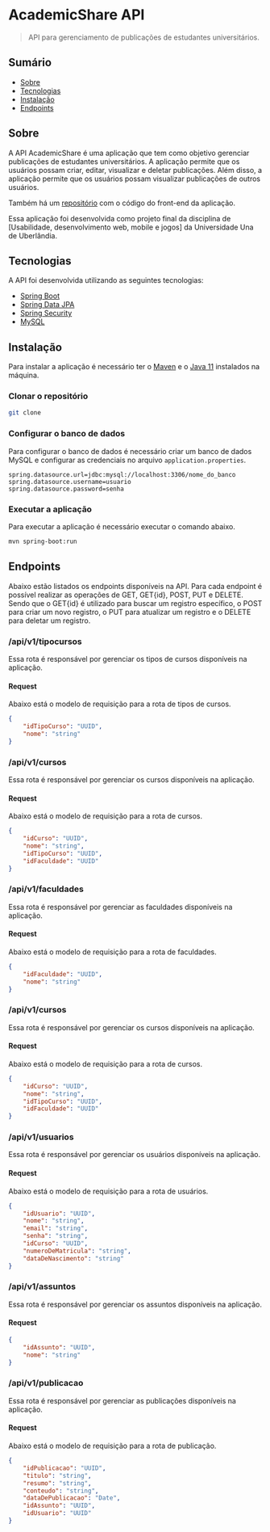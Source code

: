 # AcademicShare API

> API para gerenciamento de publicações de estudantes universitários.

## Sumário
- [Sobre](#sobre)
- [Tecnologias](#tecnologias)
- [Instalação](#instalação)
- [Endpoints](#endpoints)

## Sobre

A API AcademicShare é uma aplicação que tem como objetivo gerenciar publicações de estudantes universitários. A aplicação permite que os usuários possam criar, editar, visualizar e deletar publicações. Além disso, a aplicação permite que os usuários possam visualizar publicações de outros usuários.

Também há um [repositório](https://github.com/VictorMS-200/AcademicShare.Front-end) com o código do front-end da aplicação.

Essa aplicação foi desenvolvida como projeto final da disciplina de [Usabilidade, desenvolvimento web, mobile e jogos] da Universidade Una de Uberlândia.

## Tecnologias

A API foi desenvolvida utilizando as seguintes tecnologias:

- [Spring Boot](https://spring.io/projects/spring-boot)
- [Spring Data JPA](https://spring.io/projects/spring-data-jpa)
- [Spring Security](https://spring.io/projects/spring-security)
- [MySQL](https://www.mysql.com/)

## Instalação

Para instalar a aplicação é necessário ter o [Maven](https://maven.apache.org/) e o [Java 11](https://www.oracle.com/br/java/technologies/javase-jdk11-downloads.html) instalados na máquina.

### Clonar o repositório

```bash
git clone
```

### Configurar o banco de dados

Para configurar o banco de dados é necessário criar um banco de dados MySQL e configurar as credenciais no arquivo `application.properties`.

```properties
spring.datasource.url=jdbc:mysql://localhost:3306/nome_do_banco
spring.datasource.username=usuario
spring.datasource.password=senha
```

### Executar a aplicação

Para executar a aplicação é necessário executar o comando abaixo.

```bash
mvn spring-boot:run
```

## Endpoints
Abaixo estão listados os endpoints disponíveis na API. Para cada endpoint é possível realizar as operações de GET, GET{id}, POST, PUT e DELETE.
Sendo que o GET{id} é utilizado para buscar um registro específico, o POST para criar um novo registro, o PUT para atualizar um registro e o DELETE para deletar um registro.


### /api/v1/tipocursos
Essa rota é responsável por gerenciar os tipos de cursos disponíveis na aplicação.

#### Request
Abaixo está o modelo de requisição para a rota de tipos de cursos.

```json
{
    "idTipoCurso": "UUID",
    "nome": "string"
}
```

###  /api/v1/cursos
Essa rota é responsável por gerenciar os cursos disponíveis na aplicação.

#### Request
Abaixo está o modelo de requisição para a rota de cursos.

```json
{
    "idCurso": "UUID",
    "nome": "string",
    "idTipoCurso": "UUID",
    "idFaculdade": "UUID"
}
```

### /api/v1/faculdades
Essa rota é responsável por gerenciar as faculdades disponíveis na aplicação.

#### Request
Abaixo está o modelo de requisição para a rota de faculdades.

```json
{
    "idFaculdade": "UUID",
    "nome": "string"
}
```

### /api/v1/cursos
Essa rota é responsável por gerenciar os cursos disponíveis na aplicação.

#### Request
Abaixo está o modelo de requisição para a rota de cursos.

```json
{
    "idCurso": "UUID",
    "nome": "string",
    "idTipoCurso": "UUID",
    "idFaculdade": "UUID"
}
```

### /api/v1/usuarios
Essa rota é responsável por gerenciar os usuários disponíveis na aplicação.

#### Request
Abaixo está o modelo de requisição para a rota de usuários.

```json
{
    "idUsuario": "UUID",
    "nome": "string",
    "email": "string",
    "senha": "string",
    "idCurso": "UUID",
    "numeroDeMatricula": "string",
    "dataDeNascimento": "string"
}
```

### /api/v1/assuntos
Essa rota é responsável por gerenciar os assuntos disponíveis na aplicação.

#### Request

```json
{
    "idAssunto": "UUID",
    "nome": "string"
}
```

### /api/v1/publicacao
Essa rota é responsável por gerenciar as publicações disponíveis na aplicação.

#### Request
Abaixo está o modelo de requisição para a rota de publicação.

```json
{
    "idPublicacao": "UUID",
    "titulo": "string",
    "resumo": "string",
    "conteudo": "string",
    "dataDePublicacao": "Date",
    "idAssunto": "UUID",
    "idUsuario": "UUID"
}
```